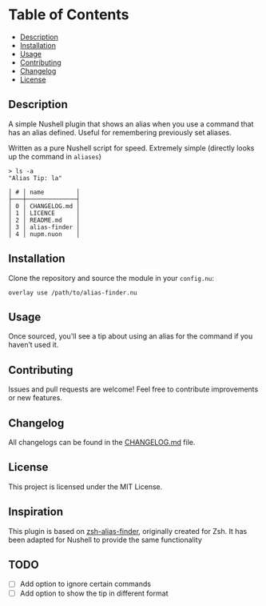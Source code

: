 # Table of Contents

- [Description](#description)
- [Installation](#installation)
- [Usage](#usage)
- [Contributing](#contributing)
- [Changelog](#changelog)
- [License](#license)

## Description

A simple Nushell plugin that shows an alias when you use a command that has
an alias defined. Useful for remembering previously set aliases.

Written as a pure Nushell script for speed. Extremely simple (directly looks
up the command in `aliases`)

```nu
> ls -a  
"Alias Tip: la"

│ # │ name         │  
├───┼──────────────┤  
│ 0 │ CHANGELOG.md │  
│ 1 │ LICENCE      │  
│ 2 │ README.md    │  
│ 3 │ alias-finder │  
│ 4 │ nupm.nuon    │  
```

## Installation

Clone the repository and source the module in your `config.nu`:

```nu
overlay use /path/to/alias-finder.nu
```

## Usage

Once sourced, you'll see a tip about
 using an alias for the command if you haven’t used it.

## Contributing

Issues and pull requests are welcome!
Feel free to contribute improvements or new features.

## Changelog

All changelogs can be found in the [CHANGELOG.md](./CHANGELOG.md) file.

## License

This project is licensed under the MIT License.

## Inspiration

This plugin is based on
 [zsh-alias-finder](https://github.com/akash329d/zsh-alias-finder), originally
 created for Zsh. It has been adapted for Nushell to provide the same
 functionality

## TODO

- [ ] Add option to ignore certain commands
- [ ] Add option to show the tip in different format
